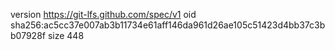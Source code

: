 version https://git-lfs.github.com/spec/v1
oid sha256:ac5cc37e007ab3b11734e61aff146da961d26ae105c51423d4bb37c3bb07928f
size 448
